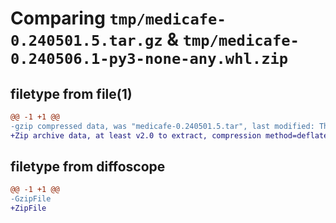 # Comparing `tmp/medicafe-0.240501.5.tar.gz` & `tmp/medicafe-0.240506.1-py3-none-any.whl.zip`

## filetype from file(1)

```diff
@@ -1 +1 @@
-gzip compressed data, was "medicafe-0.240501.5.tar", last modified: Thu May  2 03:08:46 2024, max compression
+Zip archive data, at least v2.0 to extract, compression method=deflate
```

## filetype from diffoscope

```diff
@@ -1 +1 @@
-GzipFile
+ZipFile
```

